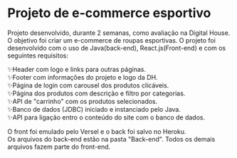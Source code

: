 # Projeto de e-commerce esportivo

Projeto desenvolvido, durante 2 semanas, como avaliação na Digital House. O objetivo foi criar um e-commerce de roupas esportivas. O projeto foi desenvolvido com o uso de Java(back-end), React.js(Front-end) e com os seguintes requisitos:

✨Header com logo e links para outras páginas. <br>
✨Footer com informações do projeto e logo da DH. <br>
✨Página de login com carousel dos produtos clicáveis. <br>
✨Página dos produtos com descrição e filtro por categorias. <br>
✨API de "carrinho" com os produtos selecionados. <br>
✨Banco de dados (JDBC) iniciado e instanciado pelo Java. <br>
✨API para ligação entro o conteúdo do site com o banco de dados. <br>

O front foi emulado pelo Versel e o back foi salvo no Heroku. <br>
Os arquivos do back-end estão na pasta "Back-end". Todos os demais arquivos fazem parte do front-end.
